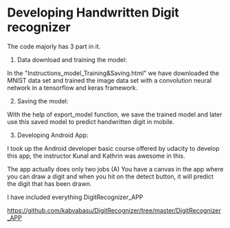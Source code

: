 # Developing Handwritten Digit recognizer 

The code majorly has 3 part in it.


1. Data download and training the model:

In the "Instructions_model_Training&Saving.html" we have downloaded the MNIST data set and trained the image data set with a
convolution neural network in a tensorflow and keras framework.

2. Saving the model:

With the help of export_model function, we save the trained model and later use this saved model to predict handwritten digit in mobile.


3. Developing Android App:

I took up the Android developer basic course offered by udacity to develop this app, the instructor Kunal and Kathrin was awesome in this.

The app actually does only two jobs (A) You have a canvas in the app where you can draw a digit and when you hit on the detect button, it will predict the digit that has been drawn.

I have included everything DigitRecognizer_APP

https://github.com/kabyabasu/DigitRecognizer/tree/master/DigitRecognizer_APP 


